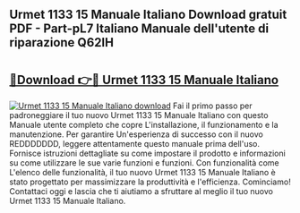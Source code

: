 ## Urmet 1133 15 Manuale Italiano Download gratuit PDF - Part-pL7 Italiano Manuale dell'utente di riparazione Q62lH

# <h2><a href="http://df9utk.blite.top/?on=Urmet+1133+15+Manuale+Italiano">🔗Download 👉🔴 Urmet 1133 15 Manuale Italiano</a></h2>

[![Urmet 1133 15 Manuale Italiano download](https://i.imgur.com/lujVjoI.png)](http://df9utk.blite.top/?on=Urmet+1133+15+Manuale+Italiano)
Fai il primo passo per padroneggiare il tuo nuovo Urmet 1133 15 Manuale Italiano con questo Manuale utente completo che copre L'installazione, il funzionamento e la manutenzione. Per garantire Un'esperienza di successo con il nuovo REDDDDDDD, leggere attentamente questo manuale prima dell'uso. Fornisce istruzioni dettagliate su come impostare il prodotto e informazioni su come utilizzare le sue varie funzioni e funzioni. Con funzionalità come L'elenco delle funzionalità, il tuo nuovo Urmet 1133 15 Manuale Italiano è stato progettato per massimizzare la produttività e l'efficienza. Cominciamo! Contattaci oggi e lascia che ti aiutiamo a sfruttare al meglio il tuo nuovo Urmet 1133 15 Manuale Italiano.
